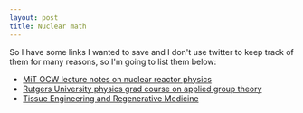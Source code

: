 ```yaml
---
layout: post
title: Nuclear math
---
```


So I have some links I wanted to save and I don't use twitter to keep track of them for many reasons, so I'm going to list them below:

- [MiT OCW lecture notes on nuclear reactor physics](https://ocw.mit.edu/courses/nuclear-engineering/22-05-neutron-science-and-reactor-physics-fall-2009/lecture-notes/)
- [Rutgers University physics grad course on applied group theory](https://www.physics.rutgers.edu/grad/618/lects.shtml)
- [Tissue Engineering and Regenerative Medicine](https://www.springer.com/journal/13770)
